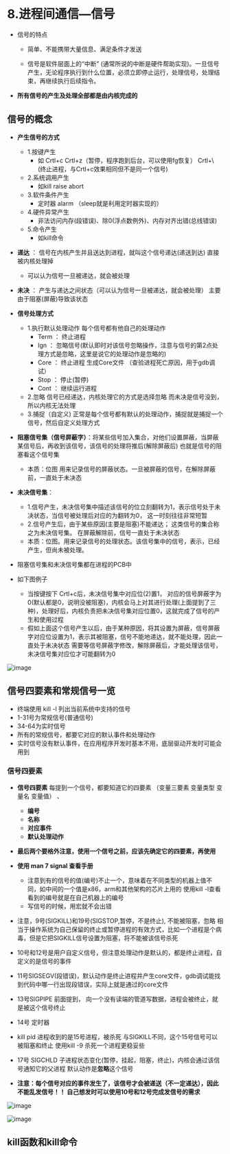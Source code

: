 

# 8.进程间通信—信号  

* 信号的特点  
    * 简单、不能携带大量信息、满足条件才发送  

    * 信号是软件层面上的“中断” (通常所说的中断是硬件帮助实现)。一旦信号产生，无论程序执行到什么位置，必须立即停止运行，处理信号，处理结束，再继续执行后续指令。

* **所有信号的产生及处理全部都是由内核完成的**

## 信号的概念  

* **产生信号的方式**
    * 1.按键产生
        * 如 Crtl+c   Crtl+z（暂停，程序跑到后台，可以使用fg恢复）    Crtl+\ (终止进程，与Crtl+c效果相同但不是同一个信号)
    * 2.系统调用产生
        * 如kill   raise  abort
    * 3.软件条件产生
        * 定时器 alarm （sleep就是利用定时器实现的） 
    * 4.硬件异常产生
        * 非法访问内存(段错误)、除0(浮点数例外)、内存对齐出错(总线错误)  
    * 5.命令产生  
        * 如kill命令 

* **递达** ： 信号在内核产生并且送达到进程，就叫这个信号递达(递送到达)    直接被内核处理掉
    * 可以认为信号一旦被递达，就会被处理 

* **未决** ： 产生与递达之间状态（可以认为信号一旦被递达，就会被处理）   主要由于阻塞(屏蔽)导致该状态  

* **信号处理方式**
    * 1.执行默认处理动作  每个信号都有他自己的处理动作 
        * Term ： 终止进程
        * Ign  ： 忽略信号(默认即时对该信号忽略操作，注意与信号的第2点处理方式是忽略，这里是说它的处理动作是忽略的)
        * Core ： 终止进程 生成Core文件  （查验进程死亡原因，用于gdb调试）
        * Stop ： 停止(暂停) 
        * Cont ： 继续运行进程  
    * 2.忽略  信号已经递达，内核处理它的方式是选择忽略     而未决是信号没到，所以内核无法处理  
    * 3.捕捉（自定义)  正常是每个信号都有默认的处理动作，捕捉就是捕捉一个信号，然后自定义处理方式  

* **阻塞信号集（信号屏蔽字）**：将某些信号加入集合，对他们设置屏蔽，当屏蔽某信号后，再收到该信号，该信号的处理将推后(解除屏蔽后)   也就是信号的阻塞看这个信号集
    * 本质：位图  用来记录信号的屏蔽状态。一旦被屏蔽的信号，在解除屏蔽前，一直处于未决态

* **未决信号集**：
    * 1.信号产生，未决信号集中描述该信号的位立刻翻转为1，表示信号处于未决状态，当信号被处理后对应的为翻转为0， 这一时刻往往非常短暂   
    * 2.信号产生后，由于某些原因(主要是阻塞)不能递达； 这类信号的集合称之为未决信号集。 在屏蔽解除前，信号一直处于未决状态  
    * 本质：位图。用来记录信号的处理状态。该信号集中的信号，表示，已经产生，但尚未被处理。

* 阻塞信号集和未决信号集都在进程的PCB中  

* 如下图例子  
    * 当按键按下  Crtl+c后，未决信号集中对应位(2)置1， 对应的信号屏蔽字为0(默认都是0，说明没被阻塞)，内核会马上对其进行处理(上面提到了三种)，处理好后，内核负责把未决信号集对应位置0，这就完成了信号的产生和使用过程
    * 假如上面这个信号产生以后，由于某种原因，将其设置为屏蔽，信号屏蔽字对应位设置为1，表示其被阻塞，信号不能地递达，就不能处理，因此一直处于未决状态  需要等信号屏蔽字修改，解除屏蔽后，才能处理该信号，未决信号集对应位才可能翻转为0  

![image](https://user-images.githubusercontent.com/58176267/162742147-00d64f6e-424f-4d98-babb-55752badeba7.png)


## 信号四要素和常规信号一览  

* 终端使用 kill -l  列出当前系统中支持的信号
* 1-31号为常规信号(普通信号)
* 34-64为实时信号   
* 所有的常规信号，都要它对应的默认事件和处理动作  
* 实时信号没有默认事件，在应用程序开发时基本不用，底层驱动开发时可能会用到  

### 信号四要素  

* **信号四要素**    每提到一个信号，都要知道它的四要素     （变量三要素  变量类型 变量名 变量值）  、
   * **编号**
   * **名称**
   * **对应事件**
   * **默认处理动作**  

* **最后两个要格外注意，使用一个信号之前，应该先确定它的四要素，再使用**

* **使用 man 7 signal 查看手册**
    * 注意到有的信号的值(编号)不止一个，意味着在不同类型的机器上值不同，如中间的一个值是x86，arm和其他架构的芯片上用的   使用kill -l查看看到的编号就是在自己机器上的编号  
    * 写信号的时候，用宏就不会出错  

* 注意，9号(SIGKILL)和19号(SIGSTOP,暂停，不是终止), 不能被阻塞，忽略  相当于操作系统为自己保留的终止或暂停进程的有效方式，比如一个进程是个病毒，但是它把SIGKILL信号设置为阻塞，将不能被该信号杀死  
* 10号和12号是用户自定义信号，但注意处理动作是默认的，都是终止进程，自定义的是信号的事件
* 11号SIGSEGV(段错误)，默认动作是终止进程并产生core文件，gdb调试能找到代码中哪一行出现段错误，实际上就是通过的core文件  
* 13号SIGPIPE  前面提到， 向一个没有读端的管道写数据，进程会被终止，就是被这个信号终止  
* 14号 定时器  
* kill pid  进程收到的是15号进程，被杀死    与SIGKILL不同，这个15号信号可以被阻塞和终止  使用kill -9 杀死一个进程更稳妥些
* 17号 SIGCHLD 子进程状态变化(暂停，挂起，阻塞，终止)，内核会通过该信号通知它的父进程  默认动作是**忽略**这个信号

* **注意：每个信号对应的事件发生了，该信号才会被递送（不一定递达），因此不能乱发信号！！ 自己想发时可以使用10号和12号完成发信号的需求**

![image](https://user-images.githubusercontent.com/58176267/162745790-da86338f-556f-4911-8471-fa65af04ab3c.png)

![image](https://user-images.githubusercontent.com/58176267/162745490-71b70b6c-ca72-476c-8c47-13b170ecc75e.png)


## kill函数和kill命令  















